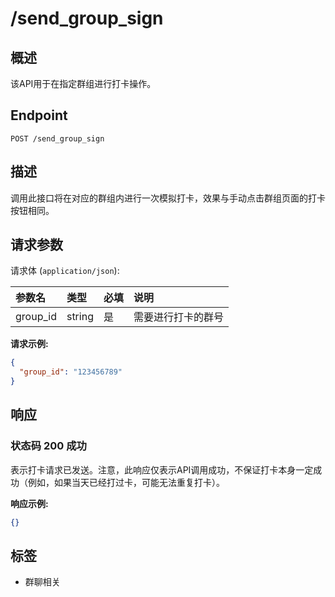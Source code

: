 # /send_group_sign

## 概述

该API用于在指定群组进行打卡操作。

## Endpoint

`POST /send_group_sign`

## 描述

调用此接口将在对应的群组内进行一次模拟打卡，效果与手动点击群组页面的打卡按钮相同。

## 请求参数

请求体 (`application/json`):

| 参数名   | 类型     | 必填 | 说明     |
| :------- | :------- | :--- | :------- |
| group_id | string | 是   | 需要进行打卡的群号 |

**请求示例:**

```json
{
  "group_id": "123456789"
}
```

## 响应

### 状态码 200 成功

表示打卡请求已发送。注意，此响应仅表示API调用成功，不保证打卡本身一定成功（例如，如果当天已经打过卡，可能无法重复打卡）。

**响应示例:**

```json
{}
```

## 标签

*   群聊相关
